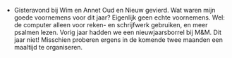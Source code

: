 - Gisteravond bij Wim en Annet Oud en Nieuw gevierd. Wat waren mijn goede voornemens voor dit jaar? Eigenlijk geen echte voornemens. Wel: de computer alleen voor reken- en schrijfwerk gebruiken, en meer psalmen lezen. Vorig jaar hadden we een nieuwjaarsborrel bij M&M. Dit jaar niet! Misschien proberen ergens in de komende twee maanden een maaltijd te organiseren.
